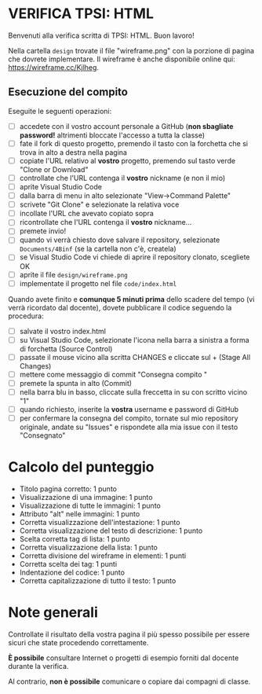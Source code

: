 # VERIFICA TPSI: HTML

Benvenuti alla verifica scritta di TPSI: HTML. Buon lavoro!

Nella cartella `design` trovate il file "wireframe.png" con la porzione di pagina che dovrete implementare.
Il wireframe è anche disponibile online qui: https://wireframe.cc/Kjlheg.

## Esecuzione del compito
Eseguite le seguenti operazioni:

- [ ] accedete con il vostro account personale a GitHub (**non sbagliate password!** altrimenti bloccate l'accesso a tutta la classe)
- [ ] fate il fork di questo progetto, premendo il tasto con la forchetta che si trova in alto a destra nella pagina
- [ ] copiate l'URL relativo al **vostro** progetto, premendo sul tasto verde "Clone or Download"
- [ ] controllate che l'URL contenga il **vostro** nickname (e non il mio)
- [ ] aprite Visual Studio Code
- [ ] dalla barra di menu in alto selezionate "View->Command Palette"
- [ ] scrivete "Git Clone" e selezionate la relativa voce
- [ ] incollate l'URL che avevato copiato sopra
- [ ] ricontrollate che l'URL contenga il **vostro** nickname...
- [ ] premete invio!
- [ ] quando vi verrà chiesto dove salvare il repository, selezionate `Documents/4Binf` (se la cartella non c'è, createla)
- [ ] se Visual Studio Code vi chiede di aprire il repository clonato, scegliete OK
- [ ] aprite il file `design/wireframe.png`
- [ ] implementate il progetto nel file `code/index.html`

Quando avete finito e **comunque 5 minuti prima** dello scadere del tempo (vi verrà ricordato dal docente), dovete pubblicare il codice seguendo la procedura:
- [ ] salvate il vostro index.html
- [ ] su Visual Studio Code, selezionate l'icona nella barra a sinistra a forma di forchetta (Source Control)
- [ ] passate il mouse vicino alla scritta CHANGES e cliccate sul + (Stage All Changes)
- [ ] mettere come messaggio di commit "Consegna compito <Nome Cognome>"
- [ ] premete la spunta in alto (Commit)
- [ ] nella barra blu in basso, cliccate sulla freccetta in su con scritto vicino "1"
- [ ] quando richiesto, inserite la **vostra** username e password di GitHub
- [ ] per confermare la consegna del compito, tornate sul mio repository originale, andate su "Issues" e rispondete alla mia issue con il testo "Consegnato"

# Calcolo del punteggio
- Titolo pagina corretto: 1 punto
- Visualizzazione di una immagine: 1 punto
- Visualizzazione di tutte le immagini: 1 punto
- Attributo "alt" nelle immagini: 1 punto
- Corretta visualizzazione dell'intestazione: 1 punto
- Corretta visualizzazione del testo di descrizione: 1 punto
- Scelta corretta tag di lista: 1 punto
- Corretta visualizzazione della lista: 1 punto
- Corretta divisione del wireframe in elementi: 1 punti
- Corretta scelta dei tag: 1 punti
- Indentazione del codice: 1 punto
- Corretta capitalizzazione di tutto il testo: 1 punto

# Note generali
Controllate il risultato della vostra pagina il più spesso possibile per essere sicuri che state procedendo correttamente.

**È possibile** consultare Internet o progetti di esempio forniti dal docente durante la verifica.

Al contrario, **non è possibile** comunicare o copiare dai compagni di classe.
